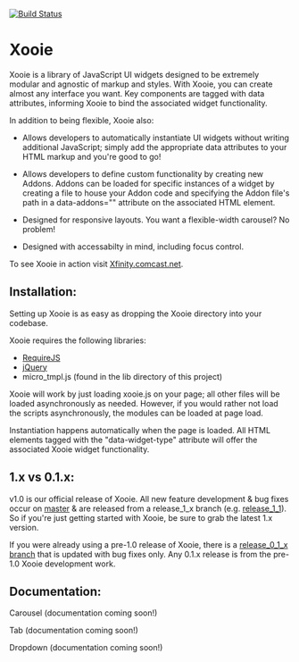[![Build Status](https://travis-ci.org/Comcast/Xooie.png?branch=master)](http://travis-ci.org/Comcast/Xooie)

Xooie
===

Xooie is a library of JavaScript UI widgets designed to be extremely modular and agnostic of markup and styles. With Xooie, you can create almost any interface you want. Key components are tagged with data attributes, informing Xooie to bind the associated widget functionality.

In addition to being flexible, Xooie also:

* Allows developers to automatically instantiate UI widgets without writing additional JavaScript; simply add the appropriate data attributes to your HTML markup and you're good to go!

* Allows developers to define custom functionality by creating new Addons. Addons can be loaded for specific instances of a widget by creating a file to house your Addon code and specifying the Addon file's path in a data-addons="" attribute on the associated HTML element.

* Designed for responsive layouts. You want a flexible-width carousel? No problem!

* Designed with accessabilty in mind, including focus control.

To see Xooie in action visit [Xfinity.comcast.net](http://xfinity.comcast.net).

Installation:
---
Setting up Xooie is as easy as dropping the Xooie directory into your codebase.

Xooie requires the following libraries:
* [RequireJS](http://www.requirejs.org)
* [jQuery](http://www.jquery.com)
* micro_tmpl.js (found in the lib directory of this project)

Xooie will work by just loading xooie.js on your page; all other files will be loaded asynchronously as needed. However, if you would rather not load the scripts asynchronously, the modules can be loaded at page load.

Instantiation happens automatically when the page is loaded. All HTML elements tagged with the "data-widget-type" attribute will offer the associated Xooie widget functionality.

1.x vs 0.1.x:
---
v1.0 is our official release of Xooie. All new feature development & bug fixes occur on [master](https://github.com/Comcast/Xooie) & are released from a release_1_x branch (e.g. [release_1_1](https://github.com/Comcast/Xooie/tree/release_1_1)). So if you're just getting started with Xooie, be sure to grab the latest 1.x version.

If you were already using a pre-1.0 release of Xooie, there is a [release_0_1_x branch](https://github.com/Comcast/Xooie/tree/release_0_1_x) that is updated with bug fixes only. Any 0.1.x release is from the pre-1.0 Xooie development work.

Documentation:
---
Carousel
(documentation coming soon!)

Tab
(documentation coming soon!)

Dropdown
(documentation coming soon!)
